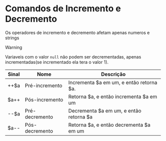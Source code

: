 # Comandos de Incremento e Decremento

Os operadores de incremento e decremento afetam apenas numeros e strings

> [!WARNING]
> Variaveis com o valor ``null`` não podem ser decrementadas, apenas incrementadas(se incrementado ela tera o valor 1).

| **Sinal** | **Nome** |**Descrição** |
| --- | --- | --- |
| ++$a | Pré-incremento | Incrementa $a em um, e então retorna $a. |
| $a++ | Pós-incremento | Retorna $a, e então incrementa $a em um |
| --$a | Pré-decremento | Decrementa $a em um, e então retorna $a |
| $a-- | Pós-decremento | Retorna $a, e então decrementa $a em um |
